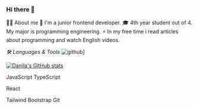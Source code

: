 ### Hi there 👋

👨‍💻 About me 
👶 I'm a junior frontend developer.
🎓 4th year student out of 4. My major is programming engineering.
⚡ In my free time i read articles about programming and watch English videos.


*🛠 Languages & Tools*
![github](https://img.shields.io/badge/GitHub-000000?style=for-the-badge&logo=GitHub&logoColor=white)]


[![Danila's GitHub stats](https://github-readme-stats.vercel.app/api?username=Drebedenb)](https://github.com/Drebedenb/github-readme-stats)

JavaScript TypeScript

React

Tailwind Bootstrap Git
<!--
**Drebedenb/Drebedenb** is a ✨ _special_ ✨ repository because its `README.md` (this file) appears on your GitHub profile.

Here are some ideas to get you started:

- 🔭 I’m currently working on ...
- 🌱 I’m currently learning ...
- 👯 I’m looking to collaborate on ...
- 🤔 I’m looking for help with ...
- 💬 Ask me about ...
- 📫 How to reach me: ...
- 😄 Pronouns: ...
- ⚡ Fun fact: ...
-->
